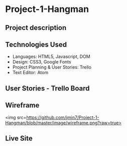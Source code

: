 # Project-1-Hangman

## Project description ##

## Technologies Used ##

- Languages: HTML5, Javascript, DOM 
- Design:  CSS3, Google Fonts
- Project Planning & User Stories: Trello
- Text Editor: Atom


## User Stories - Trello Board ##

## Wireframe ##
<img src=https://github.com/jmin7/Project-1-Hangman/blob/master/image/wireframe.png?raw=true>

## Live Site ##


